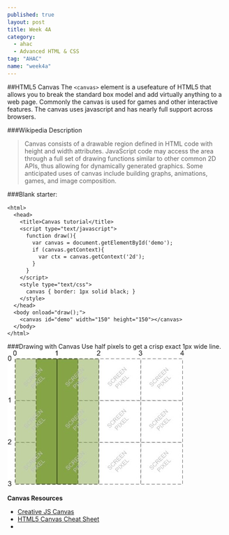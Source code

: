 ```yaml
---
published: true
layout: post
title: Week 4A
category: 
  - ahac
  - Advanced HTML & CSS
tag: "AHAC"
name: "week4a"
---
```


##HTML5 Canvas
The `<canvas>` element is a usefeature of HTML5 that allows you to break the standard box model and add virtually anything to a web page. Commonly the canvas is used for games and other interactive features. The canvas uses javascript and has nearly full support across browsers. 

###Wikipedia Description

> Canvas consists of a drawable region defined in HTML code with height and width attributes. JavaScript code may access the area through a full set of drawing functions similar to other common 2D APIs, thus allowing for dynamically generated graphics. Some anticipated uses of canvas include building graphs, animations, games, and image composition.

###Blank starter:

	<html>
	  <head>
	    <title>Canvas tutorial</title>
	    <script type="text/javascript">
	      function draw(){
	        var canvas = document.getElementById('demo');
	        if (canvas.getContext){
	          var ctx = canvas.getContext('2d');
	        }
	      }
	    </script>
	    <style type="text/css">
	      canvas { border: 1px solid black; }
	    </style>
	  </head>
	  <body onload="draw();">
	    <canvas id="demo" width="150" height="150"></canvas>
	  </body>
	</html>

###Drawing with Canvas
Use half pixels to get a crisp exact 1px wide line.
![half pixels](/media/canvas-half-pixels-1.jpg)

**Canvas Resources**

* [Creative JS Canvas](http://creativejs.com/2011/08/31-days-of-canvas-tutorials/)
* [HTML5 Canvas Cheat Sheet](http://cheatsheetworld.com/programming/html5-canvas-cheat-sheet/)
* []()